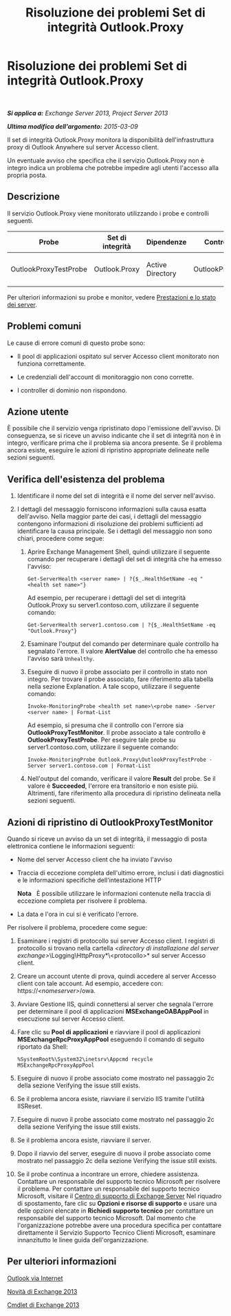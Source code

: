﻿---
title: Risoluzione dei problemi Set di integrità Outlook.Proxy
TOCTitle: Risoluzione dei problemi Set di integrità Outlook.Proxy
ms:assetid: a85585c9-433e-4aa4-b016-28782a18144e
ms:mtpsurl: https://technet.microsoft.com/it-it/library/ms.exch.scom.outlook.proxy(v=EXCHG.150)
ms:contentKeyID: 53275536
ms.date: 03/07/2017
mtps_version: v=EXCHG.150
ms.translationtype: MT
---

# Risoluzione dei problemi Set di integrità Outlook.Proxy

 

_**Si applica a:** Exchange Server 2013, Project Server 2013_

_**Ultima modifica dell'argomento:** 2015-03-09_

Il set di integrità Outlook.Proxy monitora la disponibilità dell'infrastruttura proxy di Outlook Anywhere sul server Accesso client.

Un eventuale avviso che specifica che il servizio Outlook.Proxy non è integro indica un problema che potrebbe impedire agli utenti l'accesso alla propria posta.

## Descrizione

Il servizio Outlook.Proxy viene monitorato utilizzando i probe e controlli seguenti.


<table>
<colgroup>
<col style="width: 25%" />
<col style="width: 25%" />
<col style="width: 25%" />
<col style="width: 25%" />
</colgroup>
<thead>
<tr class="header">
<th>Probe</th>
<th>Set di integrità</th>
<th>Dipendenze</th>
<th>Controlli associati</th>
</tr>
</thead>
<tbody>
<tr class="odd">
<td><p>OutlookProxyTestProbe</p></td>
<td><p>Outlook.Proxy</p></td>
<td><p>Active Directory</p></td>
<td><p>OutlookProxyTestMonitor</p></td>
</tr>
</tbody>
</table>


Per ulteriori informazioni su probe e monitor, vedere [Prestazioni e lo stato dei server](https://technet.microsoft.com/it-it/library/jj150551\(v=exchg.150\)).

## Problemi comuni

Le cause di errore comuni di questo probe sono:

  - Il pool di applicazioni ospitato sul server Accesso client monitorato non funziona correttamente.

  - Le credenziali dell'account di monitoraggio non cono corrette.

  - I controller di dominio non rispondono.

## Azione utente

È possibile che il servizio venga ripristinato dopo l'emissione dell'avviso. Di conseguenza, se si riceve un avviso indicante che il set di integrità non è in integro, verificare prima che il problema sia ancora presente. Se il problema ancora esiste, eseguire le azioni di ripristino appropriate delineate nelle sezioni seguenti.

## Verifica dell'esistenza del problema

1.  Identificare il nome del set di integrità e il nome del server nell'avviso.

2.  I dettagli del messaggio forniscono informazioni sulla causa esatta dell'avviso. Nella maggior parte dei casi, i dettagli del messaggio contengono informazioni di risoluzione dei problemi sufficienti ad identificare la causa principale. Se i dettagli del messaggio non sono chiari, procedere come segue:
    
    1.  Aprire Exchange Management Shell, quindi utilizzare il seguente comando per recuperare i dettagli del set di integrità che ha emesso l'avviso:
        
            Get-ServerHealth <server name> | ?{$_.HealthSetName -eq "<health set name>"}
        
        Ad esempio, per recuperare i dettagli del set di integrità Outlook.Proxy su server1.contoso.com, utilizzare il seguente comando:
        
            Get-ServerHealth server1.contoso.com | ?{$_.HealthSetName -eq "Outlook.Proxy"}
    
    2.  Esaminare l'output del comando per determinare quale controllo ha segnalato l'errore. Il valore **AlertValue** del controllo che ha emesso l'avviso sarà `Unhealthy`.
    
    3.  Eseguire di nuovo il probe associato per il controllo in stato non integro. Per trovare il probe associato, fare riferimento alla tabella nella sezione Explanation. A tale scopo, utilizzare il seguente comando:
        
            Invoke-MonitoringProbe <health set name>\<probe name> -Server <server name> | Format-List
        
        Ad esempio, si presuma che il controllo con l'errore sia **OutlookProxyTestMonitor**. Il probe associato a tale controllo è **OutlookProxyTestProbe**. Per eseguire tale probe su server1.contoso.com, utilizzare il seguente comando:
        
            Invoke-MonitoringProbe Outlook.Proxy\OutlookProxyTestProbe -Server server1.contoso.com | Format-List
    
    4.  Nell'output del comando, verificare il valore **Result** del probe. Se il valore è **Succeeded**, l'errore era transitorio e non esiste più. Altrimenti, fare riferimento alla procedura di ripristino delineata nella sezioni seguenti.

## Azioni di ripristino di OutlookProxyTestMonitor

Quando si riceve un avviso da un set di integrità, il messaggio di posta elettronica contiene le informazioni seguenti:

  - Nome del server Accesso client che ha inviato l'avviso

  - Traccia di eccezione completa dell'ultimo errore, inclusi i dati diagnostici e le informazioni specifiche dell'intestazione HTTP  
    
    **Nota**   È possibile utilizzare le informazioni contenute nella traccia di eccezione completa per risolvere il problema.

  - La data e l'ora in cui si è verificato l'errore.

Per risolvere il problema, procedere come segue:

1.  Esaminare i registri di protocollo sui server Accesso client. I registri di protocollo si trovano nella cartella *\<directory di installazione del server exchange\>*\\Logging\\HttpProxy*\\\<protocollo\>* sul server Accesso client.

2.  Creare un account utente di prova, quindi accedere al server Accesso client con tale account. Ad esempio, accedere con: https://*\<nomeserver\>*/owa.

3.  Avviare Gestione IIS, quindi connettersi al server che segnala l'errore per determinare il pool di applicazioni **MSExchangeOABAppPool** in esecuzione sul server Accesso client.

4.  Fare clic su **Pool di applicazioni** e riavviare il pool di applicazioni **MSExchangeRpcProxyAppPool** eseguendo il comando di seguito riportato da Shell:
    
        %SystemRoot%\System32\inetsrv\Appcmd recycle MSExchangeRpcProxyAppPool

5.  Eseguire di nuovo il probe associato come mostrato nel passaggio 2c della sezione Verifying the issue still exists.

6.  Se il problema ancora esiste, riavviare il servizio IIS tramite l'utilità IISReset.

7.  Eseguire di nuovo il probe associato come mostrato nel passaggio 2c della sezione Verifying the issue still exists.

8.  Se il problema ancora esiste, riavviare il server.

9.  Dopo il riavvio del server, eseguire di nuovo il probe associato come mostrato nel passaggio 2c della sezione Verifying the issue still exists.

10. Se il probe continua a incontrare un errore, chiedere assistenza. Contattare un responsabile del supporto tecnico Microsoft per risolvere il problema. Per contattare un responsabile del supporto tecnico Microsoft, visitare il [Centro di supporto di Exchange Server](https://go.microsoft.com/fwlink/p/?linkid=180809) Nel riquadro di spostamento, fare clic su **Opzioni e risorse di supporto** e usare una delle opzioni elencate in **Richiedi supporto tecnico** per contattare un responsabile del supporto tecnico Microsoft. Dal momento che l'organizzazione potrebbe avere una procedura specifica per contattare direttamente il Servizio Supporto Tecnico Clienti Microsoft, esaminare innanzitutto le linee guida dell'organizzazione.

## Per ulteriori informazioni

[Outlook via Internet](https://technet.microsoft.com/it-it/library/bb123741\(v=exchg.150\))

[Novità di Exchange 2013](https://technet.microsoft.com/it-it/library/jj150540\(v=exchg.150\))

[Cmdlet di Exchange 2013](https://technet.microsoft.com/it-it/library/bb124413\(v=exchg.150\))

